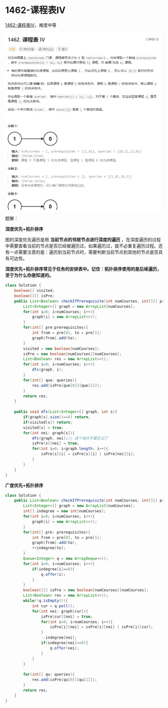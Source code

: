 # 1462-课程表IV

[1462-课程表IV](https://leetcode.cn/problems/course-schedule-iv/?envType=daily-question&envId=2023-09-12)，难度中等

![image-20230912110345597](https://raw.githubusercontent.com/lqyspace/mypic/master/PicBed/202309121103656.png)

题解：

**深度优先+拓扑排序**

图的深度优先遍历是用 **当前节点的邻居节点进行深度的遍历** ，在深度遍历的过程中需要查看当前的节点是否已经被遍历过，如果遍历过，就不必重复遍历过程。还有一点需要注意的是：遍历到当前节点时，需要判断当前节点到其他的节点是否具有可达性。

**深度优先+拓扑排序常见于任务的安排表中。记住：拓扑排序使用的是后续遍历，至于为什么你是知道的。**

```java
class Solution {
    boolean[] visited;
    boolean[][] isPre;
	public List<Boolean> checkIfPrerequisite(int numCourses, int[][] prerequisites, int[][] queries) {
        List<Integer>[] graph = new ArrayList[numCourses];
        for(int i=0; i<numCourses; i++){
            graph[i] = new ArrayList<>();
        }
        for(int[] pre:prerequisites){
            int from = pre[0], to = pre[1];
            graph[from].add(to);
        }
        visited = new boolean[numCourses];
        isPre = new boolean[numCourses][numCourses];
        List<Boolean> res = new ArrayList<>();
        for(int i=0; i<numCourses; i++){
            dfs(graph, i);
        }
        for(int[] que: queries){
            res.add(isPre[que[0]][que[1]]);
        }
        return res;
    }
    
    public void dfs(List<Integer>[] graph, int s){
        if(graph[s].size()==0) return;
        if(visited[s]) return;
        visited[s] = true;
        for(int nei: graph[s]){
            dfs(graph, nei);// 这个地方不要忘记了
            isPre[s][nei] = true;
            for(int i=0; i<graph.length; i++){
                isPre[s][i] = isPre[s][i] | isPre[nei][i];
            }
        }
    }
}
```



**广度优先+拓扑排序**

```java
class Solution {
    public List<Boolean> checkIfPrerequisite(int numCourses, int[][] prerequisites, int[][] queries) {
		List<Integer>[] graph = new ArrayList[numCourses];
        int[] indegree = new int[numCourses];
        for(int i=0; i<numCourses; i++){
            graph[i] = new ArrayList<>();
        }
        for(int[] pre: prerequisites){
            int from = pre[0], to = pre[1];
            graph[from].add(to);
            ++indegree[to];
        }
        Queue<Integer> q = new ArrayDeque<>();
        for(int i=0; i<numCourses; i++){
            if(indegree[i]==0){
                q.offer(i);
            }
        }
        boolean[][] isPre = new boolean[numCourses][numCourses];
        List<Boolean> res = new ArrayList<>();
        while(!q.isEmpty()){
            int cur = q.poll();
            for(int nei: graph[cur]){
                isPre[cur][nei] = true;
                for(int i=0; i<numCourses; i++){
                    isPre[i][nei] = isPre[i][nei] | isPre[i][cur];
                }
                --indegree[nei];
                if(indegree[nei]==0){
                    q.offer(nei);
                }
            }
        }
        
        for(int[] qu: queries){
            res.add(isPre[qu[0]][qu[1]]);
        }
        return res;
    }
}

```